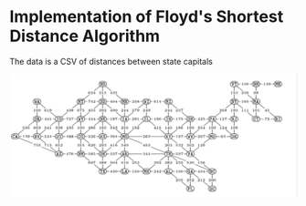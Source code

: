 # Implementation of Floyd's Shortest Distance Algorithm

The data is a CSV of distances between state capitals

![usa-shortest-path.png](usa-shortest-path.png)
